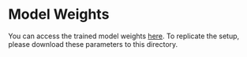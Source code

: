 # Model Weights

You can access the trained model weights [here](). To replicate the setup, please download these parameters to this directory.